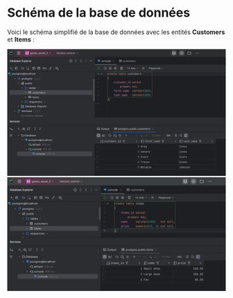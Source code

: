 # Schéma de la base de données

Voici le schéma simplifié de la base de données avec les entités **Customers** et **Items** :


![Schéma base de données Customers](images/customersdb.png)
![Schéma base de données Items](images/itemsdb.png)